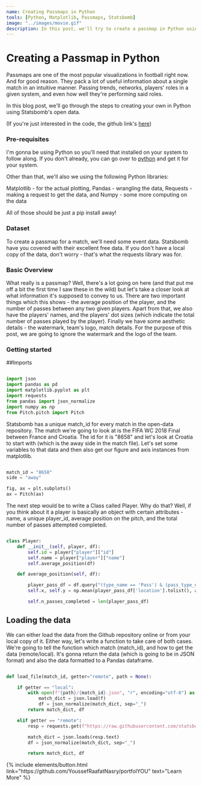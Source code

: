 ```yaml
---
name: Creating Passmaps in Python
tools: [Python, Matplotlib, Passmaps, Statsbomb]
image: "../images/movie.gif"
description: In this post, we'll try to create a passmap in Python using Matplotib and Pandas.
---
```



# Creating a Passmap in Python

Passmaps are one of the most popular visualizations in football right now. And for good reason. They pack a lot of useful information
about a single match in an intuitive manner. Passing trends, networks, players' roles in a given system, and even how well they're
performing said roles.

In this blog post, we'll go through the steps to creating your own in Python using Statsbomb's open data.

(If you're just interested in the code, the github link's [here](https://github.com/sharmaabhishekk))

### Pre-requisites

I'm gonna be using Python so you'll need that installed on your system to follow along. If you don't already, you can go over to
[python](python.org) and get it for your system.

Other than that, we'll also we using the following Python libraries:

 Matplotlib - for the actual plotting,
 Pandas - wrangling the data,
 Requests - making a request to get the data,
 and Numpy - some more computing on the data

 All of those should be just a pip install away!

 ### Dataset

 To create a passmap for a match, we'll need some event data. Statsbomb have you covered with their excellent free data. If you don't
 have a local copy of the data, don't worry - that's what the requests library was for.

 ### Basic Overview

 What really is a passmap? Well, there's a lot going on here (and that put me off a bit the first time I saw these in the wild) but
 let's take a closer look at what information it's supposed to convey to us.
 There are two important things which this shows - the average position of the player, and the number of passes between any
 two given players. Apart from that, we also have the players' names, and the players' dot sizes (which indicate the total number of
 passes played by the player). Finally we have some aesthetic details - the watermark, team's logo, match details.
 For the purpose of this post, we are going to ignore the watermark and the logo of the team.

 ### Getting started

 ##Imports

 ```python

import json
import pandas as pd
import matplotlib.pyplot as plt
import requests
from pandas import json_normalize
import numpy as np
from Pitch.pitch import Pitch

 ```

Statsbomb has a unique match_id for every match in the open-data repository. The match we're going to look at is the FIFA WC 2018 Final
between France and Croatia. The id for it is "8658" and let's look at Croatia to start with (which is the away side in the match file).
Let's set some variables to that data and then also get our figure and axis instances from matplotlib.

```python

match_id = "8658"
side = "away"

fig, ax = plt.subplots()
ax = Pitch(ax)

```

The next step would be to write a Class called Player. Why do that? Well, if you think about it a player is basically an object
with certain attributes - name, a unique player_id, average position on the pitch, and the total number of passes attempted completed.

```python

class Player:
    def __init__(self, player, df):
        self.id = player["player"]["id"]
        self.name = player["player"]["name"]
        self.average_position(df)

    def average_position(self, df):

        player_pass_df = df.query("(type_name == 'Pass') & (pass_type_name not in ['Free Kick', 'Corner', 'Throw-in', 'Kick Off']) & (player_id == @self.id) & (pass_outcome_name not in ['Unknown','Out','Pass Offside','Injury Clearance', 'Incomplete'])")
        self.x, self.y = np.mean(player_pass_df['location'].tolist(), axis=0)

        self.n_passes_completed = len(player_pass_df)

```

## Loading the data

We can either load the data from the Github repository online or from your local copy of it. Either way, let's write a function to
take care of both cases. We're going to tell the function which match (match_id), and how to get the data (remote/local). It's gonna return
the data (which is going to be in JSON format) and also the data formatted to a Pandas dataframe.

```python

def load_file(match_id, getter="remote", path = None):

    if getter == "local":
        with open(f"{path}/{match_id}.json", "r", encoding="utf-8") as f:
            match_dict = json.load(f)
            df = json_normalize(match_dict, sep="_")
        return match_dict, df

    elif getter == "remote":
        resp = requests.get(f"https://raw.githubusercontent.com/statsbomb/open-data/master/data/events/{match_id}.json")

        match_dict = json.loads(resp.text)
        df = json_normalize(match_dict, sep="_")

        return match_dict, df

```


















<!-- ![preview](https://www.sketchappsources.com/resources/source-image/we-were-soldiers-landing-page-dbruggisser.jpg)

## Search Movies

![search](https://www.sketchappsources.com/resources/source-image/microsoft-windows-10-virtual-keyboard-diogo-sousa.png) -->

<p class="text-center">
{% include elements/button.html link="https://github.com/YoussefRaafatNasry/portfolYOU" text="Learn More" %}
</p>
